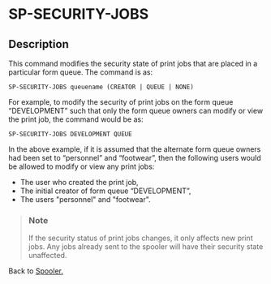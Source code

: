 # SP-SECURITY-JOBS

<PageHeader />

## Description

This command modifies the security state of print jobs that are placed in a particular form queue. The command is as:

```
SP-SECURITY-JOBS queuename (CREATOR | QUEUE | NONE)
```

For example, to modify the security of print jobs on the form queue “DEVELOPMENT” such that only the form queue owners can modify or view the print job, the command would be as:

```
SP-SECURITY-JOBS DEVELOPMENT QUEUE
```

In the above example, if it is assumed that the alternate form queue owners had been set to “personnel” and “footwear”, then the following users would be allowed to modify or view any print jobs:

- The user who created the print job,
- The initial creator of form queue “DEVELOPMENT”,
- The users "personnel" and "footwear".

> ### Note
>
> If the security status of print jobs changes, it only affects new print jobs. Any jobs already sent to the spooler will have their security state unaffected.

Back to [Spooler.](./../jbase-spooler)

<PageFooter />
